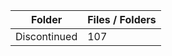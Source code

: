 | Folder       |   Files / Folders |
|--------------|-------------------|
| Discontinued |               107 |